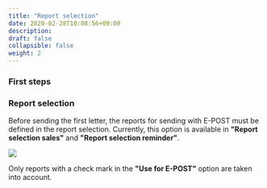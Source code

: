 ```yaml
---
title: "Report selection"
date: 2020-02-28T10:08:56+09:00
description: 
draft: false
collapsible: false
weight: 2
---
```

### First steps

### Report selection
Before sending the first letter, the reports for sending with E-POST must be defined in the report selection. Currently, this option is available in **"Report selection sales"** and **"Report selection reminder"**.

![](images/apps/E-POST/en-us/app_report_selection.png)

Only reports with a check mark in the **"Use for E-POST"** option are taken into account.


